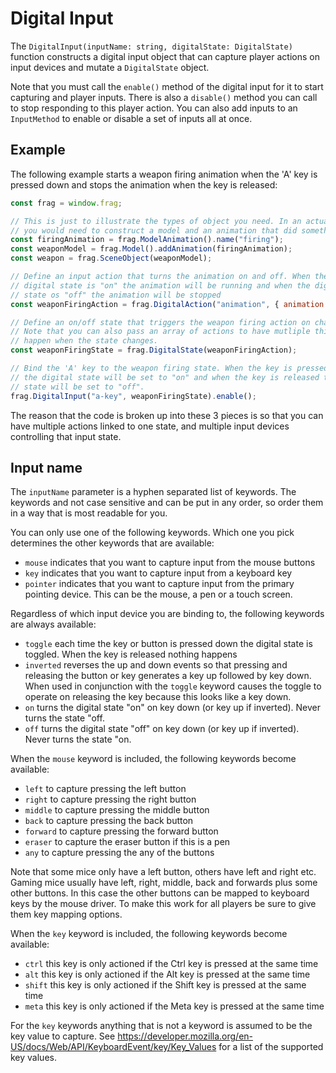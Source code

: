 # Digital Input

The `DigitalInput(inputName: string, digitalState: DigitalState)` function constructs 
a digital input object that can capture player actions on input devices and mutate
a `DigitalState` object.

Note that you must call the `enable()` method of the digital input for it to start
capturing and player inputs. There is also a `disable()` method you can call to
stop responding to this player action. You can also add inputs to an `InputMethod`
to enable or disable a set of inputs all at once.

## Example

The following example starts a weapon firing animation when the 'A' key is 
pressed down and stops the animation when the key is released:

```javascript
const frag = window.frag;

// This is just to illustrate the types of object you need. In an actual game
// you would need to construct a model and an animation that did something.
const firingAnimation = frag.ModelAnimation().name("firing");
const weaponModel = frag.Model().addAnimation(firingAnimation);
const weapon = frag.SceneObject(weaponModel);

// Define an input action that turns the animation on and off. When the
// digital state is "on" the animation will be running and when the digital
// state os "off" the animation will be stopped
const weaponFiringAction = frag.DigitalAction("animation", { animation: weapon.animations.firing });

// Define an on/off state that triggers the weapon firing action on changes.
// Note that you can also pass an array of actions to have mutliple things
// happen when the state changes.
const weaponFiringState = frag.DigitalState(weaponFiringAction);

// Bind the 'A' key to the weapon firing state. When the key is pressed down 
// the digital state will be set to "on" and when the key is released the digital 
// state will be set to "off".
frag.DigitalInput("a-key", weaponFiringState).enable();
```

The reason that the code is broken up into these 3 pieces is so that
you can have multiple actions linked to one state, and multiple input
devices controlling that input state.

## Input name

The `inputName` parameter is a hyphen separated list of keywords. The keywords
and not case sensitive and can be put in any order, so order them in a way that
is most readable for you.

You can only use one of the following keywords. Which one you pick determines
the other keywords that are available:
* `mouse` indicates that you want to capture input from the mouse buttons
* `key` indicates that you want to capture input from a keyboard key
* `pointer` indicates that you want to capture input from the primary pointing 
  device. This can be the mouse, a pen or a touch screen.

Regardless of which input device you are binding to, the following keywords are
always available:
* `toggle` each time the key or button is pressed down the digital state is toggled. 
  When the key is released nothing happens
* `inverted` reverses the up and down events so that pressing and releasing the button
  or key generates a key up followed by key down. When used in conjunction with the `toggle`
  keyword causes the toggle to operate on releasing the key because this looks like a key down.
* `on` turns the digital state "on" on key down (or key up if inverted). Never turns the state "off.
* `off` turns the digital state "off" on key down (or key up if inverted). Never turns the state "on.

When the `mouse` keyword is included, the following keywords become available:
* `left` to capture pressing the left button
* `right` to capture pressing the right button
* `middle` to capture pressing the middle button
* `back` to capture pressing the back button
* `forward` to capture pressing the forward button
* `eraser` to capture the eraser button if this is a pen
* `any` to capture pressing the any of the  buttons

Note that some mice only have a left button, others have left and right etc.
Gaming mice usually have left, right, middle, back and forwards plus some other
buttons. In this case the other buttons can be mapped to keyboard keys by the
mouse driver. To make this work for all players be sure to give them key mapping
options.

When the `key` keyword is included, the following keywords become available:
* `ctrl` this key is only actioned if the Ctrl key is pressed at the same time
* `alt` this key is only actioned if the Alt key is pressed at the same time
* `shift` this key is only actioned if the Shift key is pressed at the same time
* `meta` this key is only actioned if the Meta key is pressed at the same time

For the `key` keywords anything that is not a keyword is assumed to be the key value to capture.
See https://developer.mozilla.org/en-US/docs/Web/API/KeyboardEvent/key/Key_Values for a list
of the supported key values.